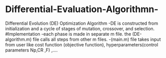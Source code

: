 # Differential-Evaluation-Algorithmn-
Differential Evolution (DE) Optimization Algorithm
-DE is constructed from initialization and a cycle of stages of mutation, crossover, and selection.
#Implementation 
-each phase is made in separate m file. the (DE-algorithm.m) file  calls all steps from other m files.
-(main.m) file takes input from user like cost function (objective function), hyperparameters(control parameters  Np,CR ,F) ,....
